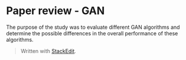 
# Paper review - GAN

The purpose of the study was to evaluate different GAN algorithms and determine the possible differences in the overall performance of these algorithms.

> Written with [StackEdit](https://stackedit.io/).
<!--stackedit_data:
eyJoaXN0b3J5IjpbNjg3ODA4MzldfQ==
-->